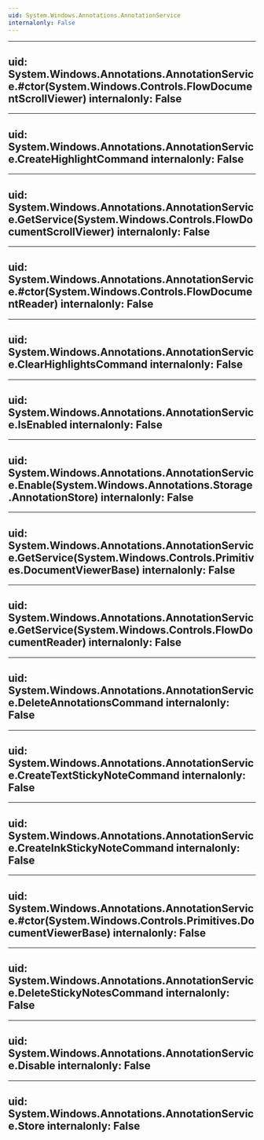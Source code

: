 ```yaml
---
uid: System.Windows.Annotations.AnnotationService
internalonly: False
---
```


---
uid: System.Windows.Annotations.AnnotationService.#ctor(System.Windows.Controls.FlowDocumentScrollViewer)
internalonly: False
---

---
uid: System.Windows.Annotations.AnnotationService.CreateHighlightCommand
internalonly: False
---

---
uid: System.Windows.Annotations.AnnotationService.GetService(System.Windows.Controls.FlowDocumentScrollViewer)
internalonly: False
---

---
uid: System.Windows.Annotations.AnnotationService.#ctor(System.Windows.Controls.FlowDocumentReader)
internalonly: False
---

---
uid: System.Windows.Annotations.AnnotationService.ClearHighlightsCommand
internalonly: False
---

---
uid: System.Windows.Annotations.AnnotationService.IsEnabled
internalonly: False
---

---
uid: System.Windows.Annotations.AnnotationService.Enable(System.Windows.Annotations.Storage.AnnotationStore)
internalonly: False
---

---
uid: System.Windows.Annotations.AnnotationService.GetService(System.Windows.Controls.Primitives.DocumentViewerBase)
internalonly: False
---

---
uid: System.Windows.Annotations.AnnotationService.GetService(System.Windows.Controls.FlowDocumentReader)
internalonly: False
---

---
uid: System.Windows.Annotations.AnnotationService.DeleteAnnotationsCommand
internalonly: False
---

---
uid: System.Windows.Annotations.AnnotationService.CreateTextStickyNoteCommand
internalonly: False
---

---
uid: System.Windows.Annotations.AnnotationService.CreateInkStickyNoteCommand
internalonly: False
---

---
uid: System.Windows.Annotations.AnnotationService.#ctor(System.Windows.Controls.Primitives.DocumentViewerBase)
internalonly: False
---

---
uid: System.Windows.Annotations.AnnotationService.DeleteStickyNotesCommand
internalonly: False
---

---
uid: System.Windows.Annotations.AnnotationService.Disable
internalonly: False
---

---
uid: System.Windows.Annotations.AnnotationService.Store
internalonly: False
---
